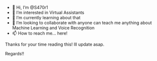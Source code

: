 - 👋 Hi, I’m @S470r1
- 👀 I’m interested in Virtual Assistants
- 🌱 I’m currently learning about that
- 💞️ I’m looking to collaborate with anyone can teach me anything about Machine Learning and Voice Recognition
- 📫 How to reach me... here! 

Thanks for your time reading this!
Ill update asap.

Regards!!

<!---
S470r1/S470r1 is a ✨ special ✨ repository because its `README.md` (this file) appears on your GitHub profile.
You can click the Preview link to take a look at your changes.
--->
